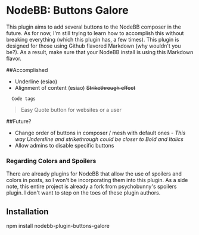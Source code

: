 # NodeBB: Buttons Galore

This plugin aims to add several buttons to the NodeBB composer in the future. As for now, I'm still trying to learn how to accomplish this without breaking everything (which this plugin has, a few times). This plugin is designed for those using Github flavored Markdown (why wouldn't you be?). As a result, make sure that your NodeBB install is using this Markdown flavor.


##Accomplished
* Underline (esiao)
* Alignment of content (esiao)
~~Strikethrough effect~~
```
  Code tags
  ```
  
> Easy Quote button for websites or a user
  

##Future? 
* Change order of buttons in composer / mesh with default ones - _This way Undersline and strikethrough could be closer to Bold and Italics_
* Allow admins to disable specific buttons

### Regarding Colors and Spoilers
There are already plugins for NodeBB that allow the use of spoilers and colors in posts, so I won't be incorporating them into this plugin. As a side note, this entire project is already a fork from psychobunny's spoilers plugin. I don't want to step on the toes of these plugin authors.

## Installation

npm install nodebb-plugin-buttons-galore
